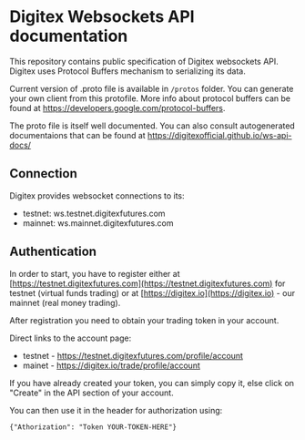 # Digitex Websockets API documentation

This repository contains public specification of Digitex websockets API. Digitex uses Protocol Buffers mechanism to serializing its data.

Current version of .proto file is available in ```/protos``` folder.
You can generate your own client from this protofile. More info about protocol buffers can be found at https://developers.google.com/protocol-buffers.

The proto file is itself well documented. You can also consult autogenerated documentaions that can be found at https://digitexofficial.github.io/ws-api-docs/


## Connection ##

Digitex provides websocket connections to its:
- testnet:  ws.testnet.digitexfutures.com
- mainnet:  ws.mainnet.digitexfutures.com

## Authentication ##

In order to start, you have to register either at
[https://testnet.digitexfutures.com](https://testnet.digitexfutures.com)
for testnet (virtual funds trading) or at 
[https://digitex.io](https://digitex.io) - our mainnet (real money trading).

After registration you need to obtain your trading token in your account.

Direct links to the account page:

- testnet - https://testnet.digitexfutures.com/profile/account
- mainet - https://digitex.io/trade/profile/account

If you have already created your token, you can simply copy it, else click on "Create" in the API section of your account.

You can then use it in the header for authorization using:

```
{"Athorization": "Token YOUR-TOKEN-HERE"}
```


